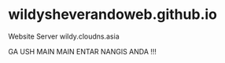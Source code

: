 # wildysheverandoweb.github.io
Website Server wildy.cloudns.asia

GA USH MAIN MAIN ENTAR NANGIS ANDA !!!
